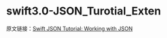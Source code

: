 # swift3.0-JSON_Turotial_Exten
原文链接：<a href="https://www.raywenderlich.com/150322/swift-json-tutorial-2">Swift JSON Tutorial: Working with JSON</a>
